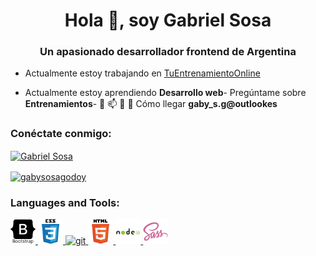 <h1 align="center">Hola 👋, soy Gabriel Sosa</h1>
<h3 align="center">Un apasionado desarrollador frontend de Argentina</h3>


- Actualmente estoy trabajando en [TuEntrenamientoOnline](https://github.com/GabrielSosa1/tuentrenamientoonline-43010.git)

- Actualmente estoy aprendiendo **Desarrollo web**- Pregúntame sobre **Entrenamientos**- 🌱 📫 🔭 💬 Cómo llegar **gaby_s.g@outlookes**





<h3 align="left">Conéctate conmigo:</h3>
<p align="left"><a href="https://fb.com/gabriel sosa" target="blank"><img align="center" src="https://raw.githubusercontent.com/rahuldkjain/github-profile-readme-generator/master/src/images/icons/Social/facebook.svg" alt="Gabriel Sosa" height="30" width="40" /></a>


<a href="https://instagram.com/gabysosagodoy" target="blank"><img align="center" src="https://raw.githubusercontent.com/rahuldkjain/github-profile-readme-generator/master/src/images/icons/Social/instagram.svg" alt="gabysosagodoy" height="30" width="40" /></a></p>

<h3 align="left">Languages and Tools:</h3>

<p align="left"> <a href="https://getbootstrap.com" target="_blank" rel="noreferrer"> <img src="https://raw.githubusercontent.com/devicons/devicon/master/icons/bootstrap/bootstrap-plain-wordmark.svg" alt="bootstrap" width="40" height="40"/> </a> <a href="https://www.w3schools.com/css/" target="_blank" rel="noreferrer"> <img src="https://raw.githubusercontent.com/devicons/devicon/master/icons/css3/css3-original-wordmark.svg" alt="css3" width="40" height="40"/> </a> <a href="https://git-scm.com/" target="_blank" rel="noreferrer"> <img src="https://www.vectorlogo.zone/logos/git-scm/git-scm-icon.svg" alt="git" width="40" height="40"/> </a> <a href="https://www.w3.org/html/" target="_blank" rel="noreferrer"> <img src="https://raw.githubusercontent.com/devicons/devicon/master/icons/html5/html5-original-wordmark.svg" alt="html5" width="40" height="40"/> </a> <a href="https://nodejs.org" target="_blank" rel="noreferrer"> <img src="https://raw.githubusercontent.com/devicons/devicon/master/icons/nodejs/nodejs-original-wordmark.svg" alt="nodejs" width="40" height="40"/> </a> <a href="https://sass-lang.com" target="_blank" rel="noreferrer"> <img src="https://raw.githubusercontent.com/devicons/devicon/master/icons/sass/sass-original.svg" alt="sass" width="40" height="40"/> </a> </p>